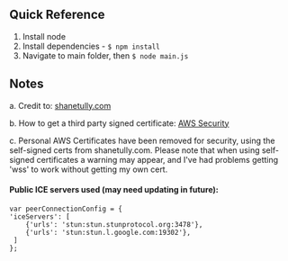 ## Quick Reference 

1. Install node
2. Install dependencies - `$ npm install`
3. Navigate to main folder, then `$ node main.js`

## Notes

a. Credit to: [shanetully.com](https://shanetully.com/2014/09/a-dead-simple-webrtc-example/) 

b. How to get a third party signed certificate:
[AWS Security](https://docs.aws.amazon.com/AWSEC2/latest/UserGuide/SSL-on-an-instance.html#ssl_certificate) 

c. Personal AWS Certificates have been removed for security, using the self-signed certs from shanetully.com. Please note that when using self-signed certificates a warning may appear, and I've had problems getting 'wss' to work without getting my own cert.

#### Public ICE servers used (may need updating in future): 

    var peerConnectionConfig = { 
    'iceServers': [
        {'urls': 'stun:stun.stunprotocol.org:3478'},
        {'urls': 'stun:stun.l.google.com:19302'},
     ]
    };

